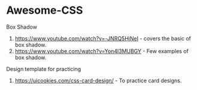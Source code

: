 # Awesome-CSS

Box Shadow
1. https://www.youtube.com/watch?v=-JNRQ5HjNeI - covers the basic of box shadow.
2. https://www.youtube.com/watch?v=Yon4l3MUBGY - Few examples of box shadow.


Design template for practicing

1. https://uicookies.com/css-card-design/ - To practice card designs.

